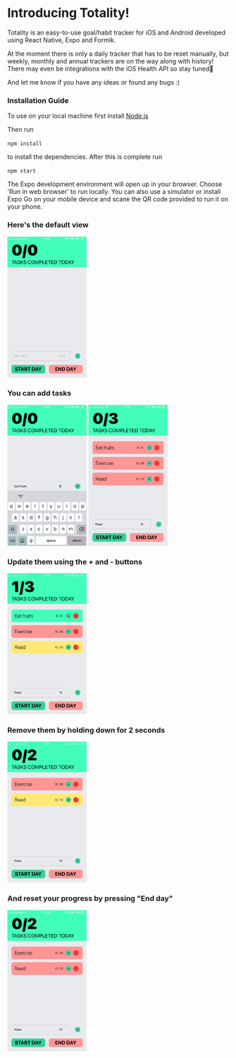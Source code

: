 # Introducing Totality!

Totality is an easy-to-use goal/habit tracker for iOS and Android developed using React Native, Expo and Formik.

At the moment there is only a daily tracker that has to be reset manually, but weekly, monthly and annual trackers are on the way along with history! There may even be integrations with the iOS Health API so stay tuned👀

And let me know if you have any ideas or found any bugs :)

### Installation Guide

To use on your local machine first install <a href="https://nodejs.org/en">Node.js</a>

Then run 

`npm install`

to install the dependencies. After this is complete run 

`npm start`

The Expo development environment will open up in your browser. Choose 'Run in web browser' to run locally. You can also use a simulator or install Expo Go on your mobile device and scane the QR code provided to run it on your phone.

### Here's the default view

<img src="./screenshots/default.PNG" height=320 width=180/>

### You can add tasks

<div>
  <img src="./screenshots/keyboard.PNG" height=320 width=180/>

  <img src="./screenshots/addNewTasks.PNG" height=320 width=180/>
</div>


### Update them using the + and - buttons

<img src="./screenshots/updatedTasks.PNG" height=320 width=180/>

### Remove them by holding down for 2 seconds

<img src="./screenshots/deletedTask.PNG" height=320 width=180/>

### And reset your progress by pressing "End day"

<img src="./screenshots/endedDay.PNG" height=320 width=180/>


